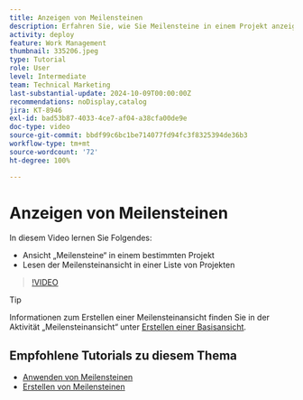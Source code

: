 ```yaml
---
title: Anzeigen von Meilensteinen
description: Erfahren Sie, wie Sie Meilensteine in einem Projekt anzeigen und die Ansicht „Meilensteine“ im Bereich [!UICONTROL Projekt] verwenden.
activity: deploy
feature: Work Management
thumbnail: 335206.jpeg
type: Tutorial
role: User
level: Intermediate
team: Technical Marketing
last-substantial-update: 2024-10-09T00:00:00Z
recommendations: noDisplay,catalog
jira: KT-8946
exl-id: bad53b87-4033-4ce7-af04-a38cfa00de9e
doc-type: video
source-git-commit: bbdf99c6bc1be714077fd94fc3f8325394de36b3
workflow-type: tm+mt
source-wordcount: '72'
ht-degree: 100%

---
```


# Anzeigen von Meilensteinen

In diesem Video lernen Sie Folgendes:

* Ansicht „Meilensteine“ in einem bestimmten Projekt
* Lesen der Meilensteinansicht in einer Liste von Projekten

>[!VIDEO](https://video.tv.adobe.com/v/335206/?quality=12&learn=on&enablevpops=1)

>[!TIP]
>
>Informationen zum Erstellen einer Meilensteinansicht finden Sie in der Aktivität „Meilensteinansicht“ unter [Erstellen einer Basisansicht](/help/reporting/basic-reporting/create-a-basic-view.md).

## Empfohlene Tutorials zu diesem Thema

* [Anwenden von Meilensteinen](/help/manage-work/approval-processes-and-milestone-paths/apply-milestones.md)
* [Erstellen von Meilensteinen](/help/administration-and-setup/approval-processes-and-milestone-paths/creating-milestones.md)

